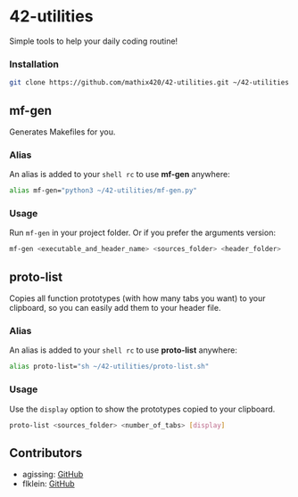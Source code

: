 # 42-utilities
Simple tools to help your daily coding routine!
### Installation
```bash
git clone https://github.com/mathix420/42-utilities.git ~/42-utilities && sh ~/42-utilities/install.sh
```

## mf-gen
Generates Makefiles for you.
### Alias
An alias is added to your `shell rc` to use **mf-gen** anywhere:
```bash
alias mf-gen="python3 ~/42-utilities/mf-gen.py"
```
### Usage
Run `mf-gen` in your project folder.
Or if you prefer the arguments version:
```bash
mf-gen <executable_and_header_name> <sources_folder> <header_folder>
```

## proto-list
Copies all function prototypes (with how many tabs you want) to your clipboard, so you can easily add them to your header file.
### Alias
An alias is added to your `shell rc` to use **proto-list** anywhere:
```bash
alias proto-list="sh ~/42-utilities/proto-list.sh"
```
### Usage
Use the `display` option to show the prototypes copied to your clipboard.
```bash
proto-list <sources_folder> <number_of_tabs> [display]
```

## Contributors
* agissing: [GitHub](https://github.com/mathix420)
* flklein: [GitHub](https://github.com/floklein)
